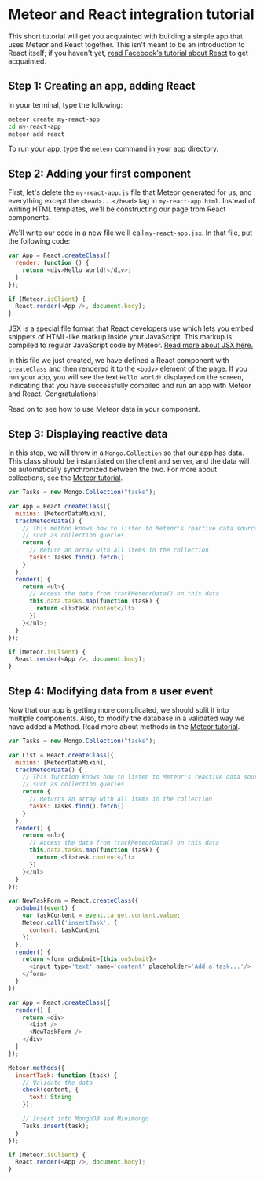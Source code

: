 <h1>Meteor and React integration tutorial</h1>

This short tutorial will get you acquainted with building a simple app that uses Meteor and React together. This isn't meant to be an introduction to React itself; if you haven't yet, [read Facebook's tutorial about React](https://facebook.github.io/react/docs/tutorial.html) to get acquainted.

## Step 1: Creating an app, adding React

In your terminal, type the following:

```sh
meteor create my-react-app
cd my-react-app
meteor add react
```

To run your app, type the `meteor` command in your app directory.

## Step 2: Adding your first component

First, let's delete the `my-react-app.js` file that Meteor generated for us, and everything except the `<head>...</head>` tag in `my-react-app.html`. Instead of writing HTML templates, we'll be constructing our page from React components.

We'll write our code in a new file we'll call `my-react-app.jsx`. In that file, put the following code:

```js
var App = React.createClass({
  render: function () {
    return <div>Hello world!</div>;
  }
});

if (Meteor.isClient) {
  React.render(<App />, document.body);
}
```

JSX is a special file format that React developers use which lets you embed snippets of HTML-like markup inside your JavaScript. This markup is compiled to regular JavaScript code by Meteor. [Read more about JSX here.](jsx.md)

In this file we just created, we have defined a React component with `createClass` and then rendered it to the `<body>` element of the page. If you run your app, you will see the text `Hello world!` displayed on the screen, indicating that you have successfully compiled and run an app with Meteor and React. Congratulations!

Read on to see how to use Meteor data in your component.

## Step 3: Displaying reactive data

In this step, we will throw in a `Mongo.Collection` so that our app has data. This class should be instantiated on the client and server, and the data will be automatically synchronized between the two. For more about collections, see the [Meteor tutorial](https://www.meteor.com/try/3).

```js
var Tasks = new Mongo.Collection("tasks");

var App = React.createClass({
  mixins: [MeteorDataMixin],
  trackMeteorData() {
    // This method knows how to listen to Meteor's reactive data sources,
    // such as collection queries
    return {
      // Return an array with all items in the collection
      tasks: Tasks.find().fetch()
    }
  },
  render() {
    return <ul>{
      // Access the data from trackMeteorData() on this.data
      this.data.tasks.map(function (task) {
        return <li>task.content</li>
      })
    }</ul>;
  }
});

if (Meteor.isClient) {
  React.render(<App />, document.body);
}
```

## Step 4: Modifying data from a user event

Now that our app is getting more complicated, we should split it into multiple components. Also, to modify the database in a validated way we have added a Method. Read more about methods in the [Meteor tutorial](https://www.meteor.com/try/10).

```js
var Tasks = new Mongo.Collection("tasks");

var List = React.createClass({
  mixins: [MeteorDataMixin],
  trackMeteorData() {
    // This function knows how to listen to Meteor's reactive data sources,
    // such as collection queries
    return {
      // Returns an array with all items in the collection
      tasks: Tasks.find().fetch()
    }
  },
  render() {
    return <ul>{
      // Access the data from trackMeteorData() on this.data
      this.data.tasks.map(function (task) {
        return <li>task.content</li>
      })
    }</ul>
  }
});

var NewTaskForm = React.createClass({
  onSubmit(event) {
    var taskContent = event.target.content.value;
    Meteor.call('insertTask', {
      content: taskContent
    });
  },
  render() {
    return <form onSubmit={this.onSubmit}>
      <input type='text' name='content' placeholder='Add a task...'/>
    </form>
  }
})

var App = React.createClass({
  render() {
    return <div>
      <List />
      <NewTaskForm />
    </div>
  }
});

Meteor.methods({
  insertTask: function (task) {
    // Validate the data
    check(content, {
      text: String
    });

    // Insert into MongoDB and Minimongo
    Tasks.insert(task);
  }
});

if (Meteor.isClient) {
  React.render(<App />, document.body);
}
```
